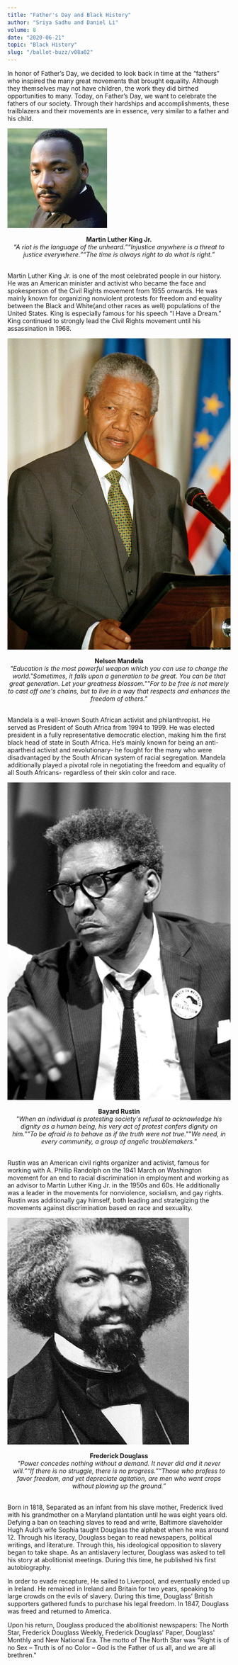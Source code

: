 ```yaml
---
title: "Father's Day and Black History"
author: "Sriya Sadhu and Daniel Li"
volume: 8
date: "2020-06-21"
topic: "Black History"
slug: "/ballot-buzz/v08a02"
---
```


In honor of Father’s Day, we decided to look back in time at the “fathers” who inspired the many great movements that brought equality. Although they themselves may not have children, the work they did birthed opportunities to many. Today, on Father’s Day, we want to celebrate the fathers of our society. Through their hardships and accomplishments, these trailblazers and their movements are in essence, very similar to a father and his child.

![](./img/v08a02img1.png)
<div align="center"><b>Martin Luther King Jr.</b></div>
<div align="center"><i>“A riot is the language of the unheard.”“Injustice anywhere is a threat to justice everywhere.”“The time is always right to do what is right.”</i></div><br />

Martin Luther King Jr. is one of the most celebrated people in our history. He was an American minister and activist who became the face and spokesperson of the Civil Rights movement from 1955 onwards. He was mainly known for organizing nonviolent protests for freedom and equality between the Black and White(and other races as well) populations of the United States. King is especially famous for his speech “I Have a Dream.” King continued to strongly lead the Civil Rights movement until his assassination in 1968.

![](./img/v08a02img2.png)
<div align="center"><b>Nelson Mandela</b></div>
<div align="center"><i>"Education is the most powerful weapon which you can use to change the world."Sometimes, it falls upon a generation to be great. You can be that great generation. Let your greatness blossom.""For to be free is not merely to cast off one's chains, but to live in a way that respects and enhances the freedom of others."</i></div><br />

Mandela is a well-known South African activist and philanthropist. He served as President of South Africa from 1994 to 1999. He was elected president in a fully representative democratic election, making him the first black head of state in South Africa. He’s mainly known for being an anti-apartheid activist and revolutionary- he fought for the many who were disadvantaged by the South African system of racial segregation. Mandela additionally played a pivotal role in negotiating the freedom and equality of all South Africans- regardless of their skin color and race.

![](./img/v08a02img3.png)
<div align="center"><b>Bayard Rustin</b></div>
<div align="center"><i>"When an individual is protesting society's refusal to acknowledge his dignity as a human being, his very act of protest confers dignity on him.""To be afraid is to behave as if the truth were not true.""We need, in every community, a group of angelic troublemakers."</i></div><br />

Rustin was an American civil rights organizer and activist, famous for working with A. Phillip Randolph on the 1941 March on Washington movement for an end to racial discrimination in employment and working as an advisor to Martin Luther King Jr. in the 1950s and 60s. He additionally was a leader in the movements for nonviolence, socialism, and gay rights. Rustin was additionally gay himself, both leading and strategizing the movements against
discrimination based on race and sexuality.

![](./img/v08a02img4.jpg)
<div align="center"><b>Frederick Douglass</b></div>
<div align="center"><i>"Power concedes nothing without a demand. It never did and it never will.”“If there is no struggle, there is no progress.”“Those who profess to favor freedom, and yet depreciate agitation, are men who want crops without plowing up the ground.”</i></div><br />

Born in 1818, Separated as an infant from his slave mother, Frederick lived with his grandmother on a Maryland plantation until he was eight years old. Defying a ban on teaching slaves to read and write, Baltimore slaveholder Hugh Auld’s wife Sophia taught Douglass the alphabet when he was around 12. Through his literacy, Douglass began to read newspapers, political writings, and literature. Through this, his ideological opposition to slavery began to take shape. As an antislavery lecturer, Douglass was asked to tell his story at abolitionist meetings. During this time, he published his first autobiography.

In order to evade recapture, He sailed to Liverpool, and eventually ended up in Ireland. He remained in Ireland and Britain for two years, speaking to large crowds on the evils of slavery. During this time, Douglass’ British supporters gathered funds to purchase his legal freedom. In 1847, Douglass was freed and returned to America.

Upon his return, Douglass produced the abolitionist newspapers: The North Star, Frederick Douglass Weekly, Frederick Douglass' Paper, Douglass' Monthly and New National Era. The motto of The North Star was "Right is of no Sex – Truth is of no Color – God is the Father of us all, and we are all brethren."